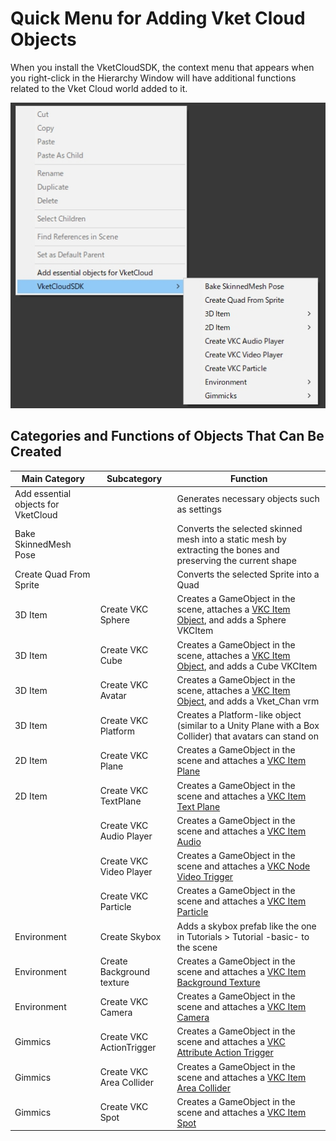 # Quick Menu for Adding Vket Cloud Objects

When you install the VketCloudSDK, the context menu that appears when you right-click in the Hierarchy Window will have additional functions related to the Vket Cloud world added to it.

![QuickMenu_1](./img/QuickMenu_1.jpg)

## Categories and Functions of Objects That Can Be Created

| Main Category | Subcategory | Function |
|----|----|----|
| Add essential objects for VketCloud || Generates necessary objects such as settings |
| Bake SkinnedMesh Pose || Converts the selected skinned mesh into a static mesh by extracting the bones and preserving the current shape |
| Create Quad From Sprite || Converts the selected Sprite into a Quad |
| 3D Item | Create VKC Sphere | Creates a GameObject in the scene, attaches a [VKC Item Object](../VKCComponents/VKCItemObject.md), and adds a Sphere VKCItem |
| 3D Item | Create VKC Cube | Creates a GameObject in the scene, attaches a [VKC Item Object](../VKCComponents/VKCItemObject.md), and adds a Cube VKCItem |
| 3D Item | Create VKC Avatar | Creates a GameObject in the scene, attaches a [VKC Item Object](../VKCComponents/VKCItemObject.md), and adds a Vket_Chan vrm |
| 3D Item | Create VKC Platform | Creates a Platform-like object (similar to a Unity Plane with a Box Collider) that avatars can stand on |
| 2D Item | Create VKC Plane | Creates a GameObject in the scene and attaches a [VKC Item Plane](../VKCComponents/VKCItemPlane.md) |
| 2D Item | Create VKC TextPlane | Creates a GameObject in the scene and attaches a [VKC Item Text Plane](../VKCComponents/VKCItemTextPlane.md) |
| | Create VKC Audio Player | Creates a GameObject in the scene and attaches a [VKC Item Audio](../VKCComponents/VKCItemAudio.md) |
| | Create VKC Video Player | Creates a GameObject in the scene and attaches a [VKC Node Video Trigger](../VKCComponents/VKCNodeVideoTrigger.md) |
| | Create VKC Particle | Creates a GameObject in the scene and attaches a [VKC Item Particle](../VKCComponents/VKCItemParticle.md) |
| Environment | Create Skybox | Adds a skybox prefab like the one in Tutorials > Tutorial -basic- to the scene | ![QuickMenu_2](img/QuickMenu_2.jpg) |
| Environment | Create Background texture | Creates a GameObject in the scene and attaches a [VKC Item Background Texture](../VKCComponents/VKCItemBackgroundTexture.md) |
| Environment | Create VKC Camera | Creates a GameObject in the scene and attaches a [VKC Item Camera](../VKCComponents/VKCItemCamera.md) |
| Gimmics | Create VKC ActionTrigger | Creates a GameObject in the scene and attaches a [VKC Attribute Action Trigger](../VKCComponents/VKCAttributeActionTrigger.md) |
| Gimmics | Create VKC Area Collider | Creates a GameObject in the scene and attaches a [VKC Item Area Collider](../VKCComponents/VKCItemAreaCollider.md) |
| Gimmics | Create VKC Spot | Creates a GameObject in the scene and attaches a [VKC Item Spot](../VKCComponents/VKCItemSpot.md) |